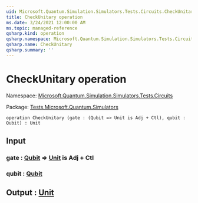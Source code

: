```yaml
---
uid: Microsoft.Quantum.Simulation.Simulators.Tests.Circuits.CheckUnitary
title: CheckUnitary operation
ms.date: 3/24/2021 12:00:00 AM
ms.topic: managed-reference
qsharp.kind: operation
qsharp.namespace: Microsoft.Quantum.Simulation.Simulators.Tests.Circuits
qsharp.name: CheckUnitary
qsharp.summary: ''
---
```


# CheckUnitary operation

Namespace: [Microsoft.Quantum.Simulation.Simulators.Tests.Circuits](xref:Microsoft.Quantum.Simulation.Simulators.Tests.Circuits)

Package: [Tests.Microsoft.Quantum.Simulators](https://nuget.org/packages/Tests.Microsoft.Quantum.Simulators)




```qsharp
operation CheckUnitary (gate : (Qubit => Unit is Adj + Ctl), qubit : Qubit) : Unit
```


## Input

### gate : [Qubit](xref:microsoft.quantum.lang-ref.qubit) => [Unit](xref:microsoft.quantum.lang-ref.unit)  is Adj + Ctl




### qubit : [Qubit](xref:microsoft.quantum.lang-ref.qubit)





## Output : [Unit](xref:microsoft.quantum.lang-ref.unit)

